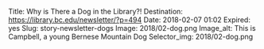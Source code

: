 Title: Why is There a Dog in the Library?!
Destination: https://library.bc.edu/newsletter/?p=494
Date: 2018-02-07 01:02
Expired: yes
Slug: story-newsletter-dogs
Image: 2018/02-dog.png
Image_alt: This is Campbell, a young Bernese Mountain Dog
Selector_img: 2018/02-dog.png